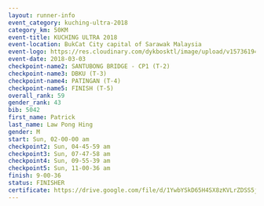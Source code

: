 ```yaml
--- 
layout: runner-info 
event_category: kuching-ultra-2018 
category_km: 50KM 
event-title: KUCHING ULTRA 2018 
event-location: BukCat City capital of Sarawak Malaysia 
event-logo: https://res.cloudinary.com/dykbosktl/image/upload/v1573619473/Logo/kuching-ultra-2018-logo_tlpvm5.png 
event-date: 2018-03-03 
checkpoint-name2: SANTUBONG BRIDGE - CP1 (T-2) 
checkpoint-name3: DBKU (T-3) 
checkpoint-name4: PATINGAN (T-4) 
checkpoint-name5: FINISH (T-5) 
overall_rank: 59
gender_rank: 43
bib: 5042
first_name: Patrick
last_name: Law Pong Hing
gender: M
start: Sun, 02-00-00 am
checkpoint2: Sun, 04-45-59 am
checkpoint3: Sun, 07-47-58 am
checkpoint4: Sun, 09-55-39 am
checkpoint5: Sun, 11-00-36 am
finish: 9-00-36
status: FINISHER
certificate: https://drive.google.com/file/d/1YwbYSkD65H4SX8zKVLrZDSS5jvfNW/view?usp=sharing
--- 
```


